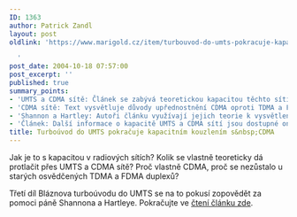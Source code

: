 ```yaml
---
ID: 1363
author: Patrick Zandl
layout: post
oldlink: 'https://www.marigold.cz/item/turbouvod-do-umts-pokracuje-kapacitnim-kouzlenim-s-cdma

  '
post_date: 2004-10-18 07:57:00
post_excerpt: ''
published: true
summary_points:
- 'UMTS a CDMA sítě: Článek se zabývá teoretickou kapacitou těchto sítí.'
- 'CDMA sítě: Text vysvětluje důvody upřednostnění CDMA oproti TDMA a FDMA.'
- 'Shannon a Hartley: Autoři článku využívají jejich teorie k vysvětlení kapacity.'
- 'Článek: Další informace o kapacitě UMTS a CDMA sítí jsou dostupné online.'
title: Turboúvod do UMTS pokračuje kapacitním kouzlením s&nbsp;CDMA
---
```


<p>
Jak je to s kapacitou v radiových sítích? Kolik se vlastně teoreticky dá protlačit přes UMTS a CDMA sítě? Proč vlastně CDMA, proč se nezůstalo u starých osvědčených TDMA a FDMA duplexů? </p>

<p>
Třetí díl Bláznova turboúvodu do UMTS se na to pokusí zopovědět za pomoci páně Shannona a Hartleye. Pokračujte ve <a href="/item/turbouvod-do-umts-kapacita-cdma-a-par-shannonovych-kouzel">čtení článku zde</a>.
</p>